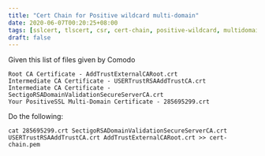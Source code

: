 ```yaml
---
title: "Cert Chain for Positive wildcard multi-domain"
date: 2020-06-07T00:20:25+08:00
tags: [sslcert, tlscert, csr, cert-chain, positive-wildcard, multidomain, wildcard-multidomain, comodo, comodo-cert]
draft: false
---
```


Given this list of files given by Comodo
```
Root CA Certificate - AddTrustExternalCARoot.crt
Intermediate CA Certificate - USERTrustRSAAddTrustCA.crt
Intermediate CA Certificate - SectigoRSADomainValidationSecureServerCA.crt
Your PositiveSSL Multi-Domain Certificate - 285695299.crt
```
Do the following:
```
cat 285695299.crt SectigoRSADomainValidationSecureServerCA.crt USERTrustRSAAddTrustCA.crt AddTrustExternalCARoot.crt >> cert-chain.pem
```

